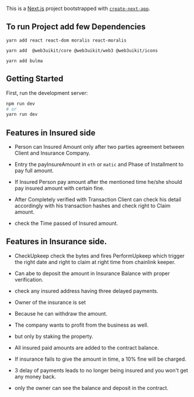 This is a [Next.js](https://nextjs.org/) project bootstrapped with [`create-next-app`](https://github.com/vercel/next.js/tree/canary/packages/create-next-app).

## To run Project add few Dependencies

``` yarn add react react-dom moralis react-moralis ```

``` yarn add  @web3uikit/core @web3uikit/web3 @web3uikit/icons ```

``` yarn add bulma ```

## Getting Started

First, run the development server:

```bash
npm run dev
# or
yarn run dev
```

## Features in Insured side

- Person can Insured Amount  only after two parties agreement between Client and Insurance Company.

- Entry the payInsureAmount in `eth` or `matic` and Phase of Installment to pay full amount.

- If Insured Person pay amount after the mentioned time he/she should pay insured amount with certain fine.

- After Completely verified with Transaction Client can check his detail accordingly with his transaction hashes and check right to Claim amount.

- check the Time passed of Insured amount.

## Features in Insurance side.

- CheckUpkeep check the bytes and fires PerformUpkeep which trigger the right date and right to claim at right time from chainlink keeper.

- Can abe to deposit the amount in Insurance Balance with proper verification.

- check any insured address having three delayed payments.

- Owner of the insurance is set

- Because he can withdraw the amount.

- The company wants to profit from the business as well.

- but only by staking the property.

- All insured paid amounts are added to the contract balance.

- If insurance fails to give the amount in time, a 10% fine will be charged.

- 3 delay of payments leads to no longer being insured and you won't get any money back.

- only the owner can see the balance and deposit in the contract.



